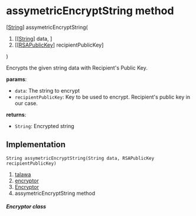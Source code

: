 
<div>

# assymetricEncryptString method

</div>


[[String](https://api.flutter.dev/flutter/dart-core/String-class.html)]
assymetricEncryptString(

1.  [[[String](https://api.flutter.dev/flutter/dart-core/String-class.md)]
    data, ]
2.  [[[RSAPublicKey](https://pub.dev/documentation/pointycastle/3.9.1/pointycastle/RSAPublicKey-class.html)]
    recipientPublicKey]

)



Encrypts the given string data with Recipient\'s Public Key.

**params**:

-   `data`: The string to encrypt
-   `recipientPublicKey`: Key to be used to encrypt. Recipient\'s public
    key in our case.

**returns**:

-   `String`: Encrypted string



## Implementation

``` language-dart
String assymetricEncryptString(String data, RSAPublicKey recipientPublicKey) 
```







1.  [talawa](../../index.md)
2.  [encryptor](../../utils_encryptor/)
3.  [Encryptor](../../utils_encryptor/Encryptor-class.md)
4.  assymetricEncryptString method

##### Encryptor class







